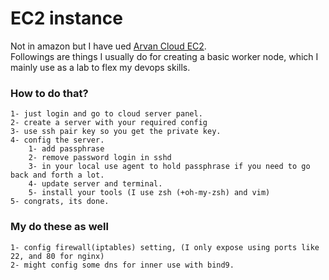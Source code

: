 # EC2 instance

Not in amazon but I have ued <a href="https://panel.arvancloud.ir/ecc"> Arvan Cloud EC2</a>.
<br>
Followings are things I usually do for creating a basic worker node, which I mainly use as a lab to flex my devops skills.

### How to do that?

    1- just login and go to cloud server panel.
    2- create a server with your required config
    3- use ssh pair key so you get the private key.
    4- config the server.
        1- add passphrase
        2- remove password login in sshd
        3- in your local use agent to hold passphrase if you need to go back and forth a lot.
        4- update server and terminal.
        5- install your tools (I use zsh (+oh-my-zsh) and vim)
    5- congrats, its done.

### My do these as well

    1- config firewall(iptables) setting, (I only expose using ports like 22, and 80 for nginx)
    2- might config some dns for inner use with bind9.

